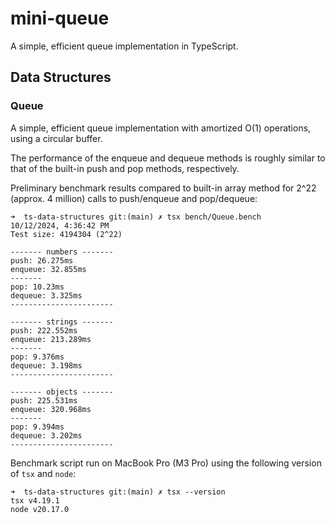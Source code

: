 # mini-queue

A simple, efficient queue implementation in TypeScript.

## Data Structures

### Queue

A simple, efficient queue implementation with amortized O(1) operations, using a circular buffer.

The performance of the enqueue and dequeue methods is roughly similar to that of the built-in push and pop methods, respectively.

Preliminary benchmark results compared to built-in array method for 2^22 (approx. 4 million) calls to push/enqueue and pop/dequeue:

```
➜  ts-data-structures git:(main) ✗ tsx bench/Queue.bench
10/12/2024, 4:36:42 PM
Test size: 4194304 (2^22)

------- numbers -------
push: 26.275ms
enqueue: 32.855ms
-------
pop: 10.23ms
dequeue: 3.325ms
-----------------------

------- strings -------
push: 222.552ms
enqueue: 213.289ms
-------
pop: 9.376ms
dequeue: 3.198ms
-----------------------

------- objects -------
push: 225.531ms
enqueue: 320.968ms
-------
pop: 9.394ms
dequeue: 3.202ms
-----------------------
```

Benchmark script run on MacBook Pro (M3 Pro) using the following version of `tsx` and `node`:

```
➜  ts-data-structures git:(main) ✗ tsx --version
tsx v4.19.1
node v20.17.0
```
